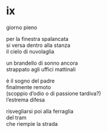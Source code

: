 # ix

giorno pieno

per la finestra spalancata  
si versa dentro alla stanza  
il cielo di nuvolaglia

un brandello di sonno ancora  
strappato agli uffici mattinali

è il sogno del padre  
finalmente remoto  
(scoppio d’odio o di passione tardiva?)  
l’estrema difesa

risvegliarsi poi alla ferraglia  
del tram  
che riempie la strada
